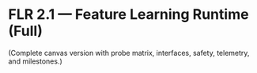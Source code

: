 # FLR 2.1 — Feature Learning Runtime (Full)

(Complete canvas version with probe matrix, interfaces, safety, telemetry, and milestones.)
